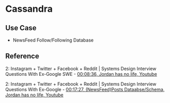 # Cassandra

## Use Case

- NewsFeed Follow/Following Database

## Reference

2: Instagram + Twitter + Facebook + Reddit | Systems Design Interview Questions With Ex-Google SWE - [00:08:36, Jordan has no life, Youtube](https://youtu.be/S2y9_XYOZsg?si=9xGVePVrqKSBqfKT&t=516)

2: Instagram + Twitter + Facebook + Reddit | Systems Design Interview Questions With Ex-Google - [00:17:27, (NewsFeed)Posts Dataabse/Schema, Jordan has no life, Youtube](https://youtu.be/S2y9_XYOZsg?si=qGfYLMwPMF5fSX2H&t=1047)
